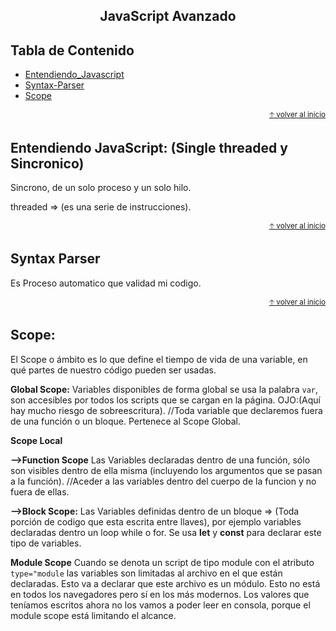 <div align="center">
  <h2>JavaScript Avanzado</h2>
</div>

## Tabla de Contenido
- [Entendiendo_Javascript](#Entendiendo-JavaScript)
- [Syntax-Parser](#Syntax-Parser)
- [Scope](#scope)
 
<div align="right">
  <small><a href="#tabla-de-contenido">🡡 volver al inicio</a></small>
</div>

## Entendiendo JavaScript: (Single threaded y Sincronico)

Sincrono, de un solo proceso y un solo hilo.

threaded => (es una serie de instrucciones).

<div align="right">
  <small><a href="#tabla-de-contenido">🡡 volver al inicio</a></small>
</div>

## Syntax Parser

Es Proceso automatico que validad mi codigo.  

<div align="right">
  <small><a href="#tabla-de-contenido">🡡 volver al inicio</a></small>
</div>

## Scope:

El Scope o ámbito es lo que define el tiempo de vida de una variable, en qué partes de nuestro código pueden ser usadas.

**Global Scope:**
Variables disponibles de forma global se usa la palabra ```var```, son accesibles por todos los scripts que se cargan en la página. OJO:(Aquí hay mucho riesgo de sobreescritura).
//Toda variable que declaremos fuera de una función o un bloque. Pertenece al  Scope Global.

**Scope Local**

**-->Function Scope**
Las Variables declaradas dentro de una función, sólo son visibles dentro de ella misma (incluyendo los argumentos que se pasan a la función).
//Aceder a las variables dentro del cuerpo de la funcion y no fuera de ellas.

**-->Block Scope:**
Las Variables definidas dentro de un bloque => (Toda porción de codigo que esta escrita entre llaves), por ejemplo variables declaradas dentro un loop while o for. Se usa **let** y **const** para declarar este tipo de variables.

**Module Scope**
Cuando se denota un script de tipo module con el atributo ```type="module``` las variables son limitadas al archivo en el que están declaradas.
Esto va a declarar que este archivo es un módulo. Esto no está en todos los navegadores pero sí en los más modernos. Los valores que teníamos escritos ahora no los vamos a poder leer en consola, porque el module scope está limitando el alcance.
